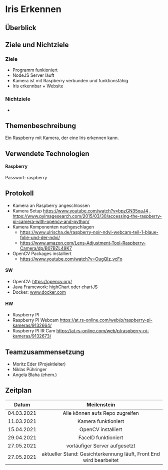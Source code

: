 # Iris Erkennen
## Überblick
  
## Ziele und Nichtziele
### Ziele
  - Programm funkioniert
  - NodeJS Server läuft
  - Kamera ist mit Raspberry verbunden und funktionsfähig
  - Iris erkennbar + Website
### Nichtziele
  - 
## Themenbeschreibung
  Ein Raspberry mit Kamera, der eine Iris erkennen kann.
## Verwendete Technologien
#### Raspberry
Passwort: raspberry
## Protokoll
- Kamera an Raspberry angeschlossen
- Kamera Setup https://www.youtube.com/watch?v=bpzGN35oaJ4 , https://www.pyimagesearch.com/2015/03/30/accessing-the-raspberry-pi-camera-with-opencv-and-python/
- Kamera Komponenten nachgeschlagen
     - https://www.ulrischa.de/raspberry-noir-ndvi-webcam-teil-1-blaue-folie-und-der-ndvi/
     - https://www.amazon.com/Lens-Adjustment-Tool-Raspberry-Camera/dp/B07BZL49K7
- OpenCV Packages installiert 
     - https://www.youtube.com/watch?v=OugQIz_vcFo  

#### SW
- OpenCV: https://opencv.org/
- Java Framework: highChart oder chartJS
- Docker: www.docker.com

#### HW
- Raspberry PI
- Raspberry PI Webcam https://at.rs-online.com/web/p/raspberry-pi-kameras/9132664/
- Raspberry PI IR Cam https://at.rs-online.com/web/p/raspberry-pi-kameras/9132673/
## Teamzusammensetzung
- Moritz Eder (Projektleiter)
- Niklas Pühringer
- Angela Blaha (ehem.)
## Zeitplan
| Datum | Meilenstein |
| :-----------: | :-----------: |
| 04.03.2021    | Alle können aufs Repo zugreifen |
| 11.03.2021    | Kamera funktioniert|
| 15.04.2021    | OpenCV installiert|
| 29.04.2021    | FaceID funktioniert|
| 27.05.2021    | vorläufiger Server aufgesetzt|
| 27.05.2021    | aktueller Stand: Gesichterkennung läuft, Front End wird bearbeitet|
 
 
